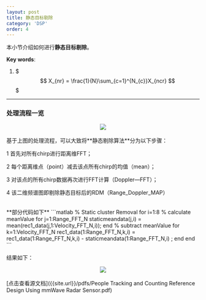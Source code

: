 ```yaml
---
layout: post
title: 静态目标剔除
category: 'DSP'
order: 4
---
```


本小节介绍如何进行**静态目标剔除**。

**Key words**:

1. $$$ X_{nr} = \frac{1}{N}\sum_{c=1}^{N_{c}}X_{ncr} $$$

- - -


### **处理流程一览**

<div align=center>
<img src="{{site.url}}/images/static-01.png" div align=center />
</div>

<br>
基于上图的处理流程，可以大致将**静态剔除算法**分为以下步骤：

1 首先对所有chirp进行距离维FFT；

2 每个距离维点（point）减去该点所有chirp的均值（mean）；

3 对该点的所有chirp数据再次进行FFT计算（Doppler—FFT）；

4 该二维频谱图即剔除静态目标后的RDM（Range_Doppler_MAP）

<br>
**部分代码如下**
```matlab
% Static cluster Removal
for i=1:8
	% calculate meanValue
	for j=1:Range_FFT_N
		staticmeandata(j,i) = mean(rec1_data(j,1:Velocity_FFT_N,i));
	end
	% subtract meanValue
	for k=1:Velocity_FFT_N
		rec1_data(1:Range_FFT_N,k,i) = rec1_data(1:Range_FFT_N,k,i) -  staticmeandata(1:Range_FFT_N,i) ;
	end
end
```

结果如下：

<div align=center>
<img src="{{site.url}}/images/static-02.png" div align=center />
</div>
<br>
[点击查看源文档]({{site.url}}/pdfs/People Tracking and Counting Reference Design Using mmWave Radar Sensor.pdf)





